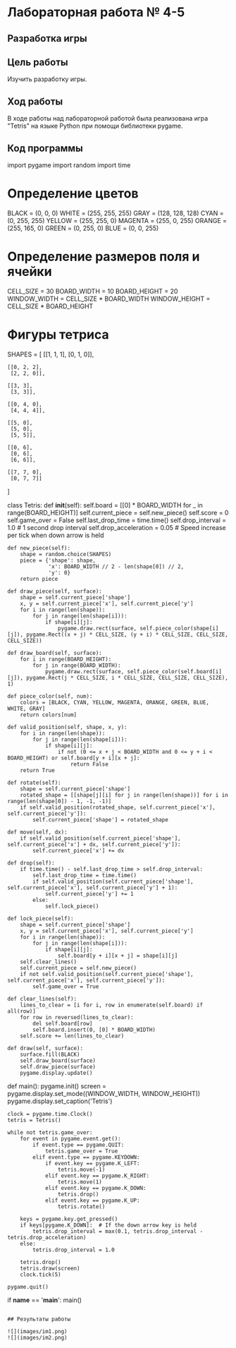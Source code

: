 # Лабораторная работа № 4-5

## Разработка игры

## Цель работы 
Изучить разработку игры.

## Ход работы
В ходе работы над лабораторной работой была реализована игра "Tetris" на языке Python при помощи библиотеки pygame.

## Код программы
import pygame
import random
import time

# Определение цветов
BLACK = (0, 0, 0)
WHITE = (255, 255, 255)
GRAY = (128, 128, 128)
CYAN = (0, 255, 255)
YELLOW = (255, 255, 0)
MAGENTA = (255, 0, 255)
ORANGE = (255, 165, 0)
GREEN = (0, 255, 0)
BLUE = (0, 0, 255)

# Определение размеров поля и ячейки
CELL_SIZE = 30
BOARD_WIDTH = 10
BOARD_HEIGHT = 20
WINDOW_WIDTH = CELL_SIZE * BOARD_WIDTH
WINDOW_HEIGHT = CELL_SIZE * BOARD_HEIGHT

# Фигуры тетриса
SHAPES = [
    [[1, 1, 1],
     [0, 1, 0]],

    [[0, 2, 2],
     [2, 2, 0]],

    [[3, 3],
     [3, 3]],

    [[0, 4, 0],
     [4, 4, 4]],

    [[5, 0],
     [5, 0],
     [5, 5]],

    [[0, 6],
     [0, 6],
     [6, 6]],

    [[7, 7, 0],
     [0, 7, 7]]
]

class Tetris:
    def __init__(self):
        self.board = [[0] * BOARD_WIDTH for _ in range(BOARD_HEIGHT)]
        self.current_piece = self.new_piece()
        self.score = 0
        self.game_over = False
        self.last_drop_time = time.time()
        self.drop_interval = 1.0  # 1 second drop interval
        self.drop_acceleration = 0.05  # Speed increase per tick when down arrow is held

    def new_piece(self):
        shape = random.choice(SHAPES)
        piece = {'shape': shape,
                 'x': BOARD_WIDTH // 2 - len(shape[0]) // 2,
                 'y': 0}
        return piece

    def draw_piece(self, surface):
        shape = self.current_piece['shape']
        x, y = self.current_piece['x'], self.current_piece['y']
        for i in range(len(shape)):
            for j in range(len(shape[i])):
                if shape[i][j]:
                    pygame.draw.rect(surface, self.piece_color(shape[i][j]), pygame.Rect((x + j) * CELL_SIZE, (y + i) * CELL_SIZE, CELL_SIZE, CELL_SIZE))

    def draw_board(self, surface):
        for i in range(BOARD_HEIGHT):
            for j in range(BOARD_WIDTH):
                pygame.draw.rect(surface, self.piece_color(self.board[i][j]), pygame.Rect(j * CELL_SIZE, i * CELL_SIZE, CELL_SIZE, CELL_SIZE), 1)

    def piece_color(self, num):
        colors = [BLACK, CYAN, YELLOW, MAGENTA, ORANGE, GREEN, BLUE, WHITE, GRAY]
        return colors[num]

    def valid_position(self, shape, x, y):
        for i in range(len(shape)):
            for j in range(len(shape[i])):
                if shape[i][j]:
                    if not (0 <= x + j < BOARD_WIDTH and 0 <= y + i < BOARD_HEIGHT) or self.board[y + i][x + j]:
                        return False
        return True

    def rotate(self):
        shape = self.current_piece['shape']
        rotated_shape = [[shape[j][i] for j in range(len(shape))] for i in range(len(shape[0]) - 1, -1, -1)]
        if self.valid_position(rotated_shape, self.current_piece['x'], self.current_piece['y']):
            self.current_piece['shape'] = rotated_shape

    def move(self, dx):
        if self.valid_position(self.current_piece['shape'], self.current_piece['x'] + dx, self.current_piece['y']):
            self.current_piece['x'] += dx

    def drop(self):
        if time.time() - self.last_drop_time > self.drop_interval:
            self.last_drop_time = time.time()
            if self.valid_position(self.current_piece['shape'], self.current_piece['x'], self.current_piece['y'] + 1):
                self.current_piece['y'] += 1
            else:
                self.lock_piece()

    def lock_piece(self):
        shape = self.current_piece['shape']
        x, y = self.current_piece['x'], self.current_piece['y']
        for i in range(len(shape)):
            for j in range(len(shape[i])):
                if shape[i][j]:
                    self.board[y + i][x + j] = shape[i][j]
        self.clear_lines()
        self.current_piece = self.new_piece()
        if not self.valid_position(self.current_piece['shape'], self.current_piece['x'], self.current_piece['y']):
            self.game_over = True

    def clear_lines(self):
        lines_to_clear = [i for i, row in enumerate(self.board) if all(row)]
        for row in reversed(lines_to_clear):
            del self.board[row]
            self.board.insert(0, [0] * BOARD_WIDTH)
        self.score += len(lines_to_clear)

    def draw(self, surface):
        surface.fill(BLACK)
        self.draw_board(surface)
        self.draw_piece(surface)
        pygame.display.update()

def main():
    pygame.init()
    screen = pygame.display.set_mode((WINDOW_WIDTH, WINDOW_HEIGHT))
    pygame.display.set_caption('Tetris')

    clock = pygame.time.Clock()
    tetris = Tetris()

    while not tetris.game_over:
        for event in pygame.event.get():
            if event.type == pygame.QUIT:
                tetris.game_over = True
            elif event.type == pygame.KEYDOWN:
                if event.key == pygame.K_LEFT:
                    tetris.move(-1)
                elif event.key == pygame.K_RIGHT:
                    tetris.move(1)
                elif event.key == pygame.K_DOWN:
                    tetris.drop()
                elif event.key == pygame.K_UP:
                    tetris.rotate()

        keys = pygame.key.get_pressed()
        if keys[pygame.K_DOWN]:  # If the down arrow key is held
            tetris.drop_interval = max(0.1, tetris.drop_interval - tetris.drop_acceleration)
        else:
            tetris.drop_interval = 1.0

        tetris.drop()
        tetris.draw(screen)
        clock.tick(5)

    pygame.quit()

if __name__ == '__main__':
    main()

```

## Результаты работы

![](images/im1.png)
![](images/im2.png)

